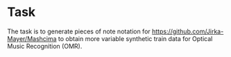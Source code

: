 # Task

The task is to generate pieces of note notation for <https://github.com/Jirka-Mayer/Mashcima>
to obtain more variable synthetic train data for Optical Music Recognition (OMR).